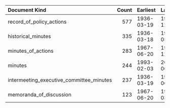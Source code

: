 | Document Kind                            |   Count | Earliest   | Latest     |
|:-----------------------------------------|--------:|:-----------|:-----------|
| record_of_policy_actions                 |     577 | 1936-03-19 | 1992-12-22 |
| historical_minutes                       |     335 | 1936-03-18 | 1967-05-23 |
| minutes_of_actions                       |     283 | 1967-06-20 | 1992-12-22 |
| minutes                                  |     244 | 1993-02-03 | 2023-06-14 |
| intermeeting_executive_committee_minutes |     237 | 1936-03-19 | 1955-06-06 |
| memoranda_of_discussion                  |     123 | 1967-06-20 | 1976-03-16 |